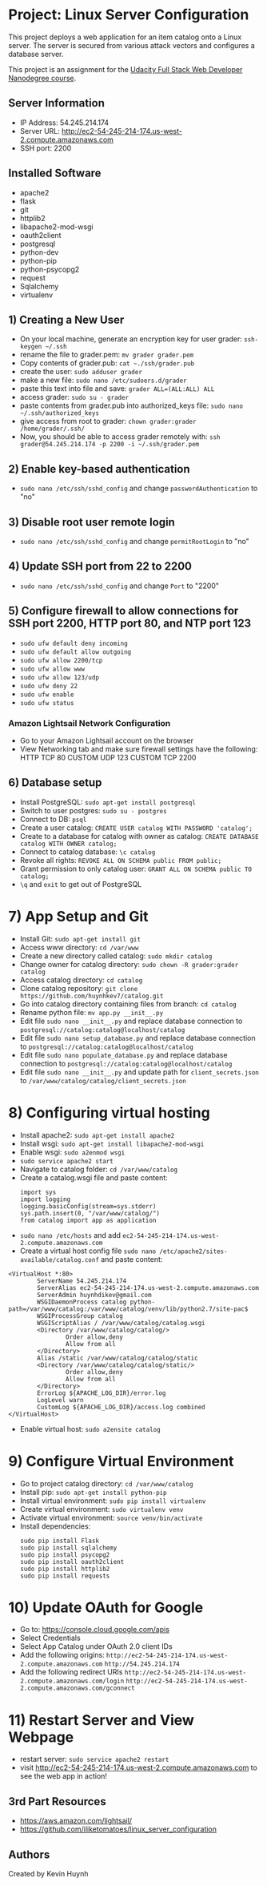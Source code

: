 # Project: Linux Server Configuration
This project deploys a web application for an item catalog onto a Linux server. The server is secured from various attack vectors and configures a database server.

This project is an assignment for the [Udacity Full Stack Web Developer Nanodegree course](https://www.udacity.com/course/full-stack-web-developer-nanodegree--nd004). 

## Server Information
- IP Address: 54.245.214.174
- Server URL: http://ec2-54-245-214-174.us-west-2.compute.amazonaws.com
- SSH port: 2200

## Installed Software
- apache2
- flask
- git
- httplib2
- libapache2-mod-wsgi
- oauth2client
- postgresql
- python-dev
- python-pip
- python-psycopg2
- request 
- Sqlalchemy
- virtualenv

## 1) Creating a New User
- On your local machine, generate an encryption key for user grader: ```ssh-keygen ~/.ssh```
- rename the file to grader.pem: ```mv grader grader.pem```
- Copy contents of grader.pub: ```cat ~./ssh/grader.pub```
- create the user: ```sudo adduser grader```
- make a new file: ```sudo nano /etc/sudoers.d/grader```
- paste this text into file and save: ```grader ALL=(ALL:ALL) ALL```
- access grader: ```sudo su - grader```
- paste contents from grader.pub into authorized_keys file: ```sudo nano ~/.ssh/authorized_keys```
- give access from root to grader: ```chown grader:grader /home/grader/.ssh/```
- Now, you should be able to access grader remotely with: ```ssh grader@54.245.214.174 -p 2200 -i ~/.ssh/grader.pem```

## 2) Enable key-based authentication
- ```sudo nano /etc/ssh/sshd_config``` and change ```passwordAuthentication``` to "no"

## 3) Disable root user remote login 
- ```sudo nano /etc/ssh/sshd_config``` and change ```permitRootLogin``` to "no"

## 4) Update SSH port from 22 to 2200
- ```sudo nano /etc/ssh/sshd_config``` and change ```Port``` to "2200"

## 5) Configure firewall to allow connections for SSH port 2200, HTTP port 80, and NTP port 123
- ```sudo ufw default deny incoming```
- ```sudo ufw default allow outgoing```
- ```sudo ufw allow 2200/tcp```
- ```sudo ufw allow www```
- ```sudo ufw allow 123/udp```
- ```sudo ufw deny 22```
- ```sudo ufw enable```
- ```sudo ufw status```
### Amazon Lightsail Network Configuration
- Go to your Amazon Lightsail account on the browser
- View Networking tab and make sure firewall settings have the following:
HTTP TCP 80
CUSTOM UDP 123
CUSTOM TCP 2200

## 6) Database setup
- Install PostgreSQL: ```sudo apt-get install postgresql```
- Switch to user postgres: ```sudo su - postgres```
- Connect to DB: ```psql```
- Create a user catalog: ```CREATE USER catalog WITH PASSWORD 'catalog';```
- Create to a database for catalog with owner as catalog: ```CREATE DATABASE catalog WITH OWNER catalog;```
- Connect to catalog database: ```\c catalog```
- Revoke all rights: ```REVOKE ALL ON SCHEMA public FROM public;```
- Grant permission to only catalog user: ```GRANT ALL ON SCHEMA public TO catalog;```
- ```\q``` and ```exit``` to get out of PostgreSQL

# 7) App Setup and Git
- Install Git: ```sudo apt-get install git```
- Access www directory: ```cd /var/www```
- Create a new directory called catalog: ```sudo mkdir catalog```
- Change owner for catalog directory: ```sudo chown -R grader:grader catalog```
- Access catalog directory: ```cd catalog```
- Clone catalog repository: ```git clone https://github.com/huynhkev7/catalog.git```
- Go into catalog directory containing files from branch: ```cd catalog```
- Rename python file: ```mv app.py __init__.py```
- Edit file ```sudo nano __init__.py``` and replace database connection to ```postgresql://catalog:catalog@localhost/catalog```
- Edit file ```sudo nano setup_database.py``` and replace database connection to ```postgresql://catalog:catalog@localhost/catalog```
- Edit file ```sudo nano populate_database.py``` and replace database connection to ```postgresql://catalog:catalog@localhost/catalog```
- Edit file ```sudo nano __init__.py``` and update path for ```client_secrets.json``` to ```/var/www/catalog/catalog/client_secrets.json```
# 8) Configuring virtual hosting
- Install apache2: ```sudo apt-get install apache2```
- Install wsgi: ```sudo apt-get install libapache2-mod-wsgi```
- Enable wsgi: ```sudo a2enmod wsgi```
- ```sudo service apache2 start```
- Navigate to catalog folder: ```cd /var/www/catalog```
- Create a catalog.wsgi file and paste content: 
    ```
    import sys
    import logging
    logging.basicConfig(stream=sys.stderr)
    sys.path.insert(0, "/var/www/catalog/")
    from catalog import app as application
    ```
- ```sudo nano /etc/hosts``` and add ```ec2-54-245-214-174.us-west-2.compute.amazonaws.com```
- Create a virtual host config file ```sudo nano /etc/apache2/sites-available/catalog.conf``` and paste content:
```
<VirtualHost *:80>
        ServerName 54.245.214.174
        ServerAlias ec2-54-245-214-174.us-west-2.compute.amazonaws.com
        ServerAdmin huynhdikev@gmail.com
        WSGIDaemonProcess catalog python-path=/var/www/catalog:/var/www/catalog/venv/lib/python2.7/site-pac$
        WSGIProcessGroup catalog
        WSGIScriptAlias / /var/www/catalog/catalog.wsgi
        <Directory /var/www/catalog/catalog/>
                Order allow,deny
                Allow from all
        </Directory>
        Alias /static /var/www/catalog/catalog/static
        <Directory /var/www/catalog/catalog/static/>
                Order allow,deny
                Allow from all
        </Directory>
        ErrorLog ${APACHE_LOG_DIR}/error.log
        LogLevel warn
        CustomLog ${APACHE_LOG_DIR}/access.log combined
</VirtualHost>
```
- Enable virtual host: ```sudo a2ensite catalog```

# 9) Configure Virtual Environment 
- Go to project catalog directory: ```cd /var/www/catalog```
- Install pip: ```sudo apt-get install python-pip```
- Install virtual environment: ```sudo pip install virtualenv```
- Create virtual environment: ```sudo virtualenv venv```
- Activate virtual environment: ```source venv/bin/activate```
- Install dependencies:
    ```
    sudo pip install Flask
    sudo pip install sqlalchemy
    sudo pip install psycopg2
    sudo pip install oauth2client
    sudo pip install httplib2
    sudo pip install requests
    ```

# 10) Update OAuth for Google
- Go to: https://console.cloud.google.com/apis
- Select Credentials
- Select App Catalog under OAuth 2.0 client IDs
- Add the following origins:
```http://ec2-54-245-214-174.us-west-2.compute.amazonaws.com```
```http://54.245.214.174```
- Add the following redirect URIs
```http://ec2-54-245-214-174.us-west-2.compute.amazonaws.com/login```
```http://ec2-54-245-214-174.us-west-2.compute.amazonaws.com/gconnect```

# 11) Restart Server and View Webpage
- restart server: ```sudo service apache2 restart```
- visit http://ec2-54-245-214-174.us-west-2.compute.amazonaws.com to see the web app in action!

## 3rd Part Resources
- https://aws.amazon.com/lightsail/
- https://github.com/iliketomatoes/linux_server_configuration

## Authors
Created by Kevin Huynh